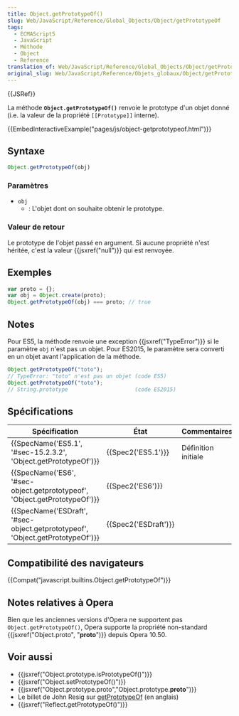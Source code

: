 ```yaml
---
title: Object.getPrototypeOf()
slug: Web/JavaScript/Reference/Global_Objects/Object/getPrototypeOf
tags:
  - ECMAScript5
  - JavaScript
  - Méthode
  - Object
  - Reference
translation_of: Web/JavaScript/Reference/Global_Objects/Object/getPrototypeOf
original_slug: Web/JavaScript/Reference/Objets_globaux/Object/getPrototypeOf
---
```

{{JSRef}}

La méthode **`Object.getPrototypeOf()`** renvoie le prototype d'un objet donné (i.e. la valeur de la propriété `[[Prototype]]` interne).

{{EmbedInteractiveExample("pages/js/object-getprototypeof.html")}}

## Syntaxe

```js
Object.getPrototypeOf(obj)
```

### Paramètres

- `obj`
  - : L'objet dont on souhaite obtenir le prototype.

### Valeur de retour

Le prototype de l'objet passé en argument. Si aucune propriété n'est héritée, c'est la valeur {{jsxref("null")}} qui est renvoyée.

## Exemples

```js
var proto = {};
var obj = Object.create(proto);
Object.getPrototypeOf(obj) === proto; // true
```

## Notes

Pour ES5, la méthode renvoie une exception {{jsxref("TypeError")}} si le paramètre `obj` n'est pas un objet. Pour ES2015, le paramètre sera converti en un objet avant l'application de la méthode.

```js
Object.getPrototypeOf("toto");
// TypeError: "toto" n'est pas un objet (code ES5)
Object.getPrototypeOf("toto");
// String.prototype                     (code ES2015)
```

## Spécifications

| Spécification                                                                                            | État                         | Commentaires        |
| -------------------------------------------------------------------------------------------------------- | ---------------------------- | ------------------- |
| {{SpecName('ES5.1', '#sec-15.2.3.2', 'Object.getPrototypeOf')}}                     | {{Spec2('ES5.1')}}     | Définition initiale |
| {{SpecName('ES6', '#sec-object.getprototypeof', 'Object.getPrototypeOf')}}     | {{Spec2('ES6')}}         |                     |
| {{SpecName('ESDraft', '#sec-object.getprototypeof', 'Object.getPrototypeOf')}} | {{Spec2('ESDraft')}} |                     |

## Compatibilité des navigateurs

{{Compat("javascript.builtins.Object.getPrototypeOf")}}

## Notes relatives à Opera

Bien que les anciennes versions d'Opera ne supportent pas `Object.getPrototypeOf()`, Opera supporte la propriété non-standard {{jsxref("Object.proto", "__proto__")}} depuis Opera 10.50.

## Voir aussi

- {{jsxref("Object.prototype.isPrototypeOf()")}}
- {{jsxref("Object.setPrototypeOf()")}}
- {{jsxref("Object.prototype.proto","Object.prototype.__proto__")}}
- Le billet de John Resig sur [getPrototypeOf](http://ejohn.org/blog/objectgetprototypeof/) (en anglais)
- {{jsxref("Reflect.getPrototypeOf()")}}
